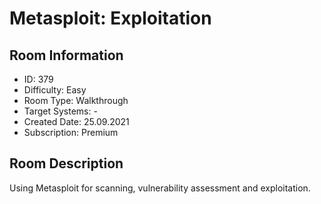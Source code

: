 ﻿# Metasploit: Exploitation

## Room Information
- ID: 379
- Difficulty: Easy
- Room Type: Walkthrough
- Target Systems: -
- Created Date: 25.09.2021
- Subscription: Premium

## Room Description
Using Metasploit for scanning, vulnerability assessment and exploitation.
